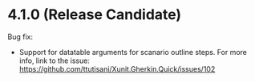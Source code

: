 # 4.1.0 (Release Candidate)

Bug fix:

- Support for datatable arguments for scanario outline steps. For more info, link to the issue: https://github.com/ttutisani/Xunit.Gherkin.Quick/issues/102
